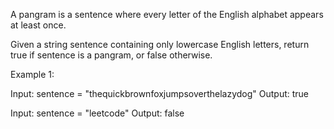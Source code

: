 A pangram is a sentence where every letter of the English alphabet appears at least once.

Given a string sentence containing only lowercase English letters, return true if sentence is a pangram, or false otherwise.

Example 1:

Input: sentence = "thequickbrownfoxjumpsoverthelazydog"
Output: true

Input: sentence = "leetcode"
Output: false